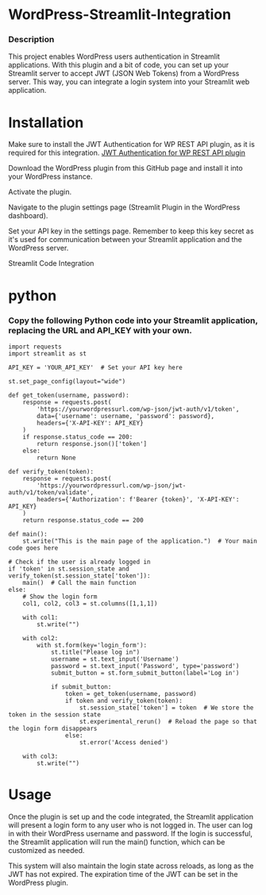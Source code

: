 #   WordPress-Streamlit-Integration

### Description

This project enables WordPress users authentication in Streamlit applications. With this plugin and a bit of code, you can set up your Streamlit server to accept JWT (JSON Web Tokens) from a WordPress server. This way, you can integrate a login system into your Streamlit web application.

# Installation

Make sure to install the JWT Authentication for WP REST API plugin, as it is required for this integration. [JWT Authentication for WP REST API plugin](https://wordpress.org/plugins/jwt-authentication-for-wp-rest-api/)

Download the WordPress plugin from this GitHub page and install it into your WordPress instance.

Activate the plugin.

Navigate to the plugin settings page (Streamlit Plugin in the WordPress dashboard).

Set your API key in the settings page. Remember to keep this key secret as it's used for communication between your Streamlit application and the WordPress server.

Streamlit Code Integration


# python
### Copy the following Python code into your Streamlit application, replacing the URL and API_KEY with your own.

```
import requests
import streamlit as st

API_KEY = 'YOUR_API_KEY'  # Set your API key here

st.set_page_config(layout="wide")

def get_token(username, password):
    response = requests.post(
        'https://yourwordpressurl.com/wp-json/jwt-auth/v1/token',
        data={'username': username, 'password': password},
        headers={'X-API-KEY': API_KEY}
    )
    if response.status_code == 200:
        return response.json()['token']
    else:
        return None

def verify_token(token):
    response = requests.post(
        'https://yourwordpressurl.com/wp-json/jwt-auth/v1/token/validate',
        headers={'Authorization': f'Bearer {token}', 'X-API-KEY': API_KEY}
    )
    return response.status_code == 200

def main():
    st.write("This is the main page of the application.")  # Your main code goes here

# Check if the user is already logged in
if 'token' in st.session_state and verify_token(st.session_state['token']):
    main()  # Call the main function
else:
    # Show the login form
    col1, col2, col3 = st.columns([1,1,1])

    with col1:
        st.write("")

    with col2:
        with st.form(key='login_form'):
            st.title("Please log in")
            username = st.text_input('Username')
            password = st.text_input('Password', type='password')
            submit_button = st.form_submit_button(label='Log in')

            if submit_button:
                token = get_token(username, password)
                if token and verify_token(token):
                    st.session_state['token'] = token  # We store the token in the session state
                    st.experimental_rerun()  # Reload the page so that the login form disappears
                else:
                    st.error('Access denied')

    with col3:
        st.write("")
```

# Usage

Once the plugin is set up and the code integrated, the Streamlit application will present a login form to any user who is not logged in. The user can log in with their WordPress username and password. If the login is successful, the Streamlit application will run the main() function, which can be customized as needed.

This system will also maintain the login state across reloads, as long as the JWT has not expired. The expiration time of the JWT can be set in the WordPress plugin.
